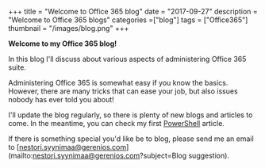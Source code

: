 +++
title = "Welcome to Office 365 blog"
date = "2017-09-27"
description = "Welcome to Office 365 blogs"
categories =["blog"]
tags = ["Office365"]
thumbnail = "/images/blog.png"
+++

**Welcome to my Office 365 blog!** 

In this blog I'll discuss about various aspects of administering Office 365 suite.
<!--more-->

Administering Office 365 is somewhat easy if you know the basics. However, there are many tricks that can ease your job, but also issues nobody has ever told you about!

I'll update the blog regularly, so there is plenty of new blogs and articles to come. In the meantime, you can check my first [PowerShell](/powershell/) article.

If there is something special you'd like be to blog, please send me an email to [nestori.syynimaa@gerenios.com](mailto:nestori.syynimaa@gerenios.com?subject=Blog suggestion).